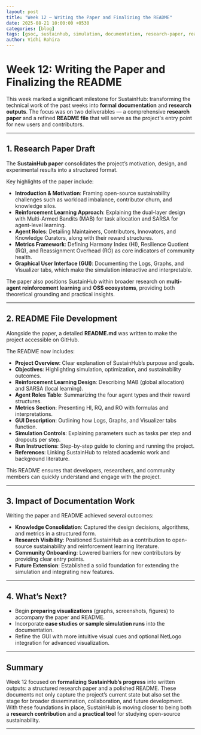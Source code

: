 ```yaml
---
layout: post
title: "Week 12 — Writing the Paper and Finalizing the README"
date: 2025-08-21 10:00:00 +0530
categories: [blog]
tags: [gsoc, sustainhub, simulation, documentation, research-paper, readme]
author: Vidhi Rohira
---
```


# Week 12: Writing the Paper and Finalizing the README

This week marked a significant milestone for SustainHub: transforming the technical work of the past weeks into **formal documentation** and **research outputs**. The focus was on two deliverables — a comprehensive **research paper** and a refined **README file** that will serve as the project's entry point for new users and contributors.

---

## 1. Research Paper Draft

The **SustainHub paper** consolidates the project’s motivation, design, and experimental results into a structured format.  

Key highlights of the paper include:
- **Introduction & Motivation**: Framing open-source sustainability challenges such as workload imbalance, contributor churn, and knowledge silos.  
- **Reinforcement Learning Approach**: Explaining the dual-layer design with Multi-Armed Bandits (MAB) for task allocation and SARSA for agent-level learning.  
- **Agent Roles**: Detailing Maintainers, Contributors, Innovators, and Knowledge Curators, along with their reward structures.  
- **Metrics Framework**: Defining Harmony Index (HI), Resilience Quotient (RQ), and Reassignment Overhead (RO) as core indicators of community health.  
- **Graphical User Interface (GUI)**: Documenting the Logs, Graphs, and Visualizer tabs, which make the simulation interactive and interpretable.  

The paper also positions SustainHub within broader research on **multi-agent reinforcement learning** and **OSS ecosystems**, providing both theoretical grounding and practical insights.

---

## 2. README File Development

Alongside the paper, a detailed **README.md** was written to make the project accessible on GitHub.  

The README now includes:
- **Project Overview**: Clear explanation of SustainHub’s purpose and goals.  
- **Objectives**: Highlighting simulation, optimization, and sustainability outcomes.  
- **Reinforcement Learning Design**: Describing MAB (global allocation) and SARSA (local learning).  
- **Agent Roles Table**: Summarizing the four agent types and their reward structures.  
- **Metrics Section**: Presenting HI, RQ, and RO with formulas and interpretations.  
- **GUI Description**: Outlining how Logs, Graphs, and Visualizer tabs function.  
- **Simulation Controls**: Explaining parameters such as tasks per step and dropouts per step.  
- **Run Instructions**: Step-by-step guide to cloning and running the project.  
- **References**: Linking SustainHub to related academic work and background literature.  

This README ensures that developers, researchers, and community members can quickly understand and engage with the project.

---

## 3. Impact of Documentation Work

Writing the paper and README achieved several outcomes:
- **Knowledge Consolidation**: Captured the design decisions, algorithms, and metrics in a structured form.  
- **Research Visibility**: Positioned SustainHub as a contribution to open-source sustainability and reinforcement learning literature.  
- **Community Onboarding**: Lowered barriers for new contributors by providing clear entry points.  
- **Future Extension**: Established a solid foundation for extending the simulation and integrating new features.  

---

## 4. What’s Next?

- Begin **preparing visualizations** (graphs, screenshots, figures) to accompany the paper and README.  
- Incorporate **case studies or sample simulation runs** into the documentation.  
- Refine the GUI with more intuitive visual cues and optional NetLogo integration for advanced visualization.  

---

## Summary

Week 12 focused on **formalizing SustainHub’s progress** into written outputs: a structured research paper and a polished README. These documents not only capture the project’s current state but also set the stage for broader dissemination, collaboration, and future development. With these foundations in place, SustainHub is moving closer to being both a **research contribution** and a **practical tool** for studying open-source sustainability.

---

